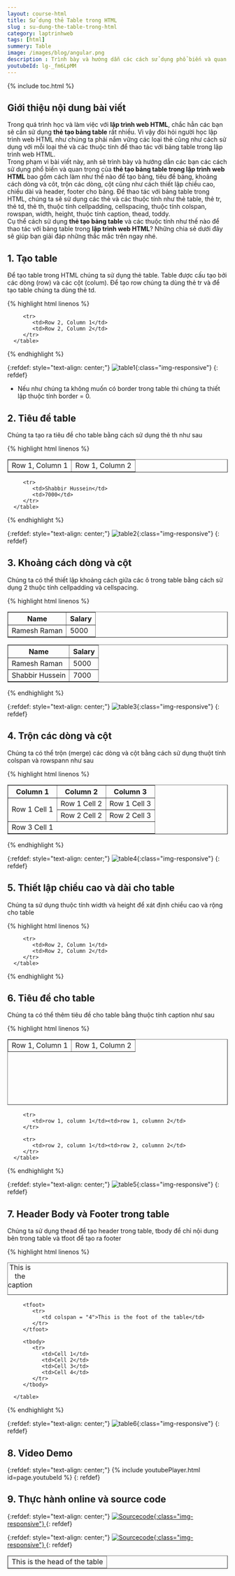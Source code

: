 ```yaml
---
layout: course-html
title: Sử dụng thẻ Table trong HTML   
slug : su-dung-the-table-trong-html
category: laptrinhweb
tags: [html]
summery: Table   
image: /images/blog/angular.png
description : Trình bày và hướng dẫn các cách sử dụng phổ biến và quan trọng của thẻ tạo bảng table trong lập trình web HTML bao gồm cách làm thế nào để tạo bảng, tiêu đề bảng, khoảng cách dòng và cột, trộn các dòng, cột cũng như cách thiết lập chiều cao, chiều dài và header, footer cho bảng. Để thao tác với bảng table trong HTML, chúng ta sẽ sử dụng các thẻ và các thuộc tính như thẻ table, thẻ tr, thẻ td, thẻ th, thuộc tính cellpadding, cellspacing, thuộc tính colspan, rowspan, width, height, thuộc tính caption, thead, toddy. 
youtubeId: lg-_fm6LpMM
---
```


{% include toc.html %}

## **Giới thiệu nội dung bài viết**

Trong quá trình học và làm việc với <b>lập trình web HTML</b>,  chắc hẳn các bạn sẽ cần sử dụng <b>thẻ tạo bảng table</b> rất nhiều. Vì vậy đòi hỏi người học lập trình web HTML như chúng ta phải nắm vững các loại thẻ cũng như cách sử dụng với mỗi loại thẻ và các thuộc tính để thao tác với bảng table trong lập trình web HTML.
<br>
Trong phạm vi bài viết này, anh sẽ trình bày và hướng dẫn các bạn các cách sử dụng phổ biến và quan trọng của <b>thẻ tạo bảng table trong lập trình web HTML</b> bao gồm cách làm như thế nào để tạo bảng, tiêu đề bảng, khoảng cách dòng và côt, trộn các dòng, cột cũng như cách thiết lập chiều cao, chiều dài và header, footer cho bảng. Để thao tác với bảng table trong HTML, chúng ta sẽ sử dụng các thẻ và các thuộc tính như thẻ table, thẻ tr, thẻ td, thẻ th, thuộc tính cellpadding, cellspacing, thuộc tính colspan, rowspan, width, height, thuộc tính caption, thead, toddy.
<br>
Cụ thể cách sử dụng <b>thẻ tạo bảng table</b> và các thuộc tính như thế nào để thao tác với bảng table trong <b>lập trình web HTML</b>? Những chia sẻ dưới đây sẽ giúp bạn giải đáp những thắc mắc trên ngay nhé.


## **1. Tạo table**

Để tạo table trong HTML chúng ta sử dụng thẻ table. Table được cấu tạo bởi các dòng (row) và các cột (colum). Để tạo row chúng ta dùng thẻ tr và để tạo table chúng ta dùng thẻ td.


{% highlight html linenos %}

<!DOCTYPE html>
<html>

   <head>
      <title>HTML Tables</title>
   </head>
   
   <body>
      <table border = "1">
         <tr>
            <td>Row 1, Column 1</td>
            <td>Row 1, Column 2</td>
         </tr>
         
         <tr>
            <td>Row 2, Column 1</td>
            <td>Row 2, Column 2</td>
         </tr>
      </table>
      
   </body>
</html>

{% endhighlight %} 

{:refdef: style="text-align: center;"}
![table1](/images/post/html/table1.png){:class="img-responsive"}
{: refdef}

- Nếu như chúng ta không muốn có border trong table thì chúng ta thiết lập thuộc tính border = 0.

## **2. Tiêu đề table**

Chúng ta tạo ra tiêu đề cho table bằng cách sử dụng thẻ th như sau

{% highlight html linenos %}

<!DOCTYPE html>
<html>

   <head>
      <title>HTML Table Header</title>
   </head>
   
   <body>
      <table border = "1">
         <tr>
            <th>Name</th>
            <th>Salary</th>
         </tr>
         <tr>
            <td>Ramesh Raman</td>
            <td>5000</td>
         </tr>
         
         <tr>
            <td>Shabbir Hussein</td>
            <td>7000</td>
         </tr>
      </table>
   </body>
   
</html>

{% endhighlight %} 

{:refdef: style="text-align: center;"}
![table2](/images/post/html/table2.png){:class="img-responsive"}
{: refdef}

## **3. Khoảng cách dòng và cột**

Chúng ta có thể thiết lập khoảng cách giữa các ô trong table bằng cách sử dụng 2 thuộc tính cellpadding và cellspacing.

{% highlight html linenos %}

<!DOCTYPE html>
<html>

   <head>
      <title>HTML Table Cellpadding</title>
   </head>
   
   <body>
      <table border = "1" cellpadding = "5" cellspacing = "5">
         <tr>
            <th>Name</th>
            <th>Salary</th>
         </tr>
         <tr>
            <td>Ramesh Raman</td>
            <td>5000</td>
         </tr>
         <tr>
            <td>Shabbir Hussein</td>
            <td>7000</td>
         </tr>
      </table>
   </body>
   
</html>

{% endhighlight %} 

{:refdef: style="text-align: center;"}
![table3](/images/post/html/table3.png){:class="img-responsive"}
{: refdef}

## **4. Trộn các dòng và cột**

Chúng ta có thể trộn (merge) các dòng và cột bằng cách sử dụng thuột tính colspan và rowspann như sau

{% highlight html linenos %}

<!DOCTYPE html>
<html>

   <head>
      <title>HTML Table Colspan/Rowspan</title>
   </head>
   
   <body>
      <table border = "1">
         <tr>
            <th>Column 1</th>
            <th>Column 2</th>
            <th>Column 3</th>
         </tr>
         <tr>
            <td rowspan = "2">Row 1 Cell 1</td>
            <td>Row 1 Cell 2</td>
            <td>Row 1 Cell 3</td>
         </tr>
         <tr>
            <td>Row 2 Cell 2</td>
            <td>Row 2 Cell 3</td>
         </tr>
         <tr>
            <td colspan = "3">Row 3 Cell 1</td>
         </tr>
      </table>
   </body>
   
</html>

{% endhighlight %} 

{:refdef: style="text-align: center;"}
![table4](/images/post/html/table4.png){:class="img-responsive"}
{: refdef}

## **5. Thiết lập chiều cao và dài cho table**

Chúng ta sử dụng thuộc tính width và height để xát định chiều cao và rộng cho table

{% highlight html linenos %}

<!DOCTYPE html>
<html>

   <head>
      <title>HTML Table Width/Height</title>
   </head>
   
   <body>
      <table border = "1" width = "400" height = "150">
         <tr>
            <td>Row 1, Column 1</td>
            <td>Row 1, Column 2</td>
         </tr>
         
         <tr>
            <td>Row 2, Column 1</td>
            <td>Row 2, Column 2</td>
         </tr>
      </table>
   </body>
   
</html>

{% endhighlight %} 

## **6. Tiêu đề cho table**

Chúng ta có thể thêm tiêu đề cho table bằng thuộc tính caption như sau

{% highlight html linenos %}

<!DOCTYPE html>
<html>

   <head>
      <title>HTML Table Caption</title>
   </head>
   
   <body>
      <table border = "1" width = "100%">
         <caption>This is the caption</caption>
         
         <tr>
            <td>row 1, column 1</td><td>row 1, columnn 2</td>
         </tr>
         
         <tr>
            <td>row 2, column 1</td><td>row 2, columnn 2</td>
         </tr>
      </table>
   </body>
   
</html>
   

{% endhighlight %} 

{:refdef: style="text-align: center;"}
![table5](/images/post/html/table5.png){:class="img-responsive"}
{: refdef}

## **7. Header Body và Footer trong table**

Chúng ta sử dụng thead để tạo header trong table, tbody để chỉ nội dung bên trong table và tfoot để tạo ra footer

{% highlight html linenos %}

<!DOCTYPE html>
<html>

   <head>
      <title>HTML Table</title>
   </head>
   
   <body>
      <table border = "1" width = "100%">
         <thead>
            <tr>
               <td colspan = "4">This is the head of the table</td>
            </tr>
         </thead>
         
         <tfoot>
            <tr>
               <td colspan = "4">This is the foot of the table</td>
            </tr>
         </tfoot>
         
         <tbody>
            <tr>
               <td>Cell 1</td>
               <td>Cell 2</td>
               <td>Cell 3</td>
               <td>Cell 4</td>
            </tr>
         </tbody>
         
      </table>
   </body>
   
</html>

{% endhighlight %} 

{:refdef: style="text-align: center;"}
![table6](/images/post/html/table6.png){:class="img-responsive"}
{: refdef}

## **8. Video Demo**

{:refdef: style="text-align: center;"}
{% include youtubePlayer.html id=page.youtubeId %}
{: refdef}


## **9. Thực hành online và source code**

{:refdef: style="text-align: center;"}
<a href="https://levunguyen.com/hoc-lap-trinh-online-editor-js/" target="_blank"> ![Sourcecode ](/images/icon/tryit.png){:class="img-responsive"} </a>
{: refdef}

{:refdef: style="text-align: center;"}
<a href="https://github.com/levunguyen/HTML-Table" target="_blank"> ![Sourcecode ](/images/icon/githubsource.png){:class="img-responsive"} </a>
{: refdef}



